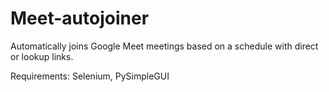 # Meet-autojoiner

Automatically joins Google Meet meetings based on a schedule with direct or lookup links.

Requirements:
Selenium, PySimpleGUI
